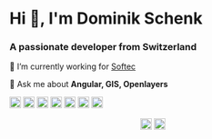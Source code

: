 # Hi 👋, I'm Dominik Schenk
### A passionate developer from Switzerland</h3>
🔭 I’m currently working for [Softec](https://www.softec.ch/)

💬 Ask me about **Angular, GIS, Openlayers**

<p align="left"><img src="https://konpa.github.io/devicon/devicon.git/icons/angularjs/angularjs-original.svg" alt="angularjs" width="20" height="20"/> <img src="https://konpa.github.io/devicon/devicon.git/icons/csharp/csharp-original.svg" alt="csharp" width="20" height="20"/> <img src="https://konpa.github.io/devicon/devicon.git/icons/docker/docker-original-wordmark.svg" alt="docker" width="20" height="20"/> <img src="https://konpa.github.io/devicon/devicon.git/icons/dot-net/dot-net-original-wordmark.svg" alt="dotnet" width="20" height="20"/> <img src="https://konpa.github.io/devicon/devicon.git/icons/html5/html5-original-wordmark.svg" alt="html5" width="20" height="20"/> <img src="https://konpa.github.io/devicon/devicon.git/icons/javascript/javascript-original.svg" alt="javascript" width="20" height="20"/> <img src="https://konpa.github.io/devicon/devicon.git/icons/typescript/typescript-original.svg" alt="typescript" width="20" height="20"/></p><p align="center">
<a href="https://twitter.com/domischenk" target="blank"><img align="center" src="https://cdn.jsdelivr.net/npm/simple-icons@3.0.1/icons/twitter.svg" alt="domischenk" height="20" width="20" /></a>
<a href="https://stackoverflow.com/users/243896/domischenk" target="blank"><img align="center" src="https://cdn.jsdelivr.net/npm/simple-icons@3.0.1/icons/stackoverflow.svg" alt="domischenk" height="20" width="20" /></a>
</p>
